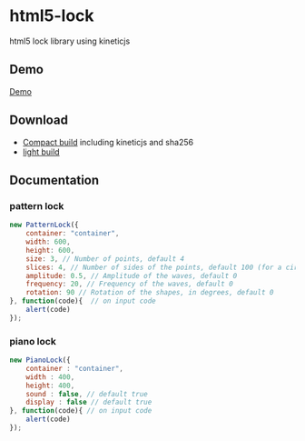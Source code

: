 html5-lock
==========

html5 lock library using kineticjs

## Demo

[Demo](http://gfauchart.com/demo-html5-lock)

## Download
* [Compact build](https://raw.githubusercontent.com/gfauchart/html5-lock/master/dist/html5lock-compact.min.js) including kineticjs and sha256
* [light build](https://raw.githubusercontent.com/gfauchart/html5-lock/master/dist/html5lock.min.js)

## Documentation

### pattern lock

```js
new PatternLock({
    container: "container",
    width: 600,
    height: 600,
    size: 3, // Number of points, default 4
    slices: 4, // Number of sides of the points, default 100 (for a circle)
    amplitude: 0.5, // Amplitude of the waves, default 0
    frequency: 20, // Frequency of the waves, default 0
    rotation: 90 // Rotation of the shapes, in degrees, default 0
}, function(code){  // on input code
    alert(code)
});
```

### piano lock

```js
new PianoLock({
    container : "container",
    width : 400,
    height: 400,
    sound : false, // default true
    display : false // default true
}, function(code){ // on input code
    alert(code)
});
```
